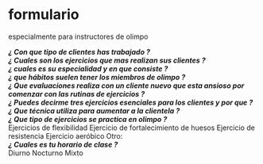 # formulario

especialmente para instructores de olimpo<br>


***¿ Con que tipo de clientes has trabajado ?***<br>
***¿ Cuales son los ejercicios que mas realizan sus clientes ?***<br>
***¿ cuales es su especialidad y en que consiste ?***<br>
***¿ que hábitos suelen tener los miembros de olimpo ?***<br>
***¿ Que evaluaciones realiza con un cliente nuevo que esta ansioso por comenzar con las rutinas de ejercicios ?***<br>
***¿ Puedes decirme tres ejercicios esenciales para los clientes y por que ?***<br>
***¿ Que técnica utiliza para aumentar a la clientela ?***<br>
***¿ Que tipo de ejercicios se practica en olimpo ?***<br>
Ejercicios de flexibilidad
Ejercicio de fortalecimiento de huesos
Ejercicio de resistencia
Ejercicio aeróbico
Otro:<br>
***¿ Cuales es tu horario de clase ?***<br>
Diurno
Nocturno
Mixto<br>
